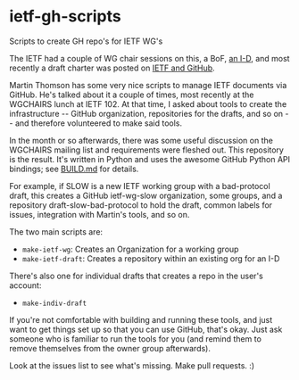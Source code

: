 # ietf-gh-scripts
Scripts to create GH repo's for IETF WG's

The IETF had a couple of WG chair sessions on this, a BoF,
[an I-D](https://datatracker.ietf.org/doc/draft-cooper-wugh-github-wg-configuration/),
and most recently a draft charter was posted on
[IETF and GitHub](https://www.ietf.org/mailman/listinfo/Ietf-and-github).

Martin Thomson has some very nice scripts to manage IETF documents via
GitHub. He's talked about it a couple of times, most recently at the
WGCHAIRS lunch at IETF 102. At that time, I asked about tools to create
the infrastructure -- GitHub organization, repositories for the drafts,
and so on -- and therefore volunteered to make said tools.

In the month or so afterwards, there was some useful discussion on the
WGCHAIRS mailing list and requirements were fleshed out. This repository is
the result. It's written in Python and uses the awesome GitHub Python API
bindings; see [BUILD.md](/BUILD.md) for details.

For example, if SLOW is a new IETF working group with a bad-protocol draft,
this creates a GitHub ietf-wg-slow organization, some groups, and a repository
draft-slow-bad-protocol to hold the draft, common labels for issues,
integration with Martin's tools, and so on.

The two main scripts are:

- `make-ietf-wg`: Creates an Organization for a working group
- `make-ietf-draft`: Creates a repository within an existing org for an I-D

There's also one for individual drafts that creates a repo in the user's
account:

- `make-indiv-draft`

If you're not comfortable with building and running these tools, and just want
to get things set up so that you can use GitHub, that's okay.  Just ask
someone who is familiar to run the tools for you (and remind them to remove
themselves from the owner group afterwards).

Look at the issues list to see what's missing.  Make pull requests. :)
